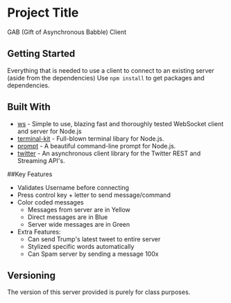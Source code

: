 # Project Title

GAB (Gift of Asynchronous Babble) Client

## Getting Started

Everything that is needed to use a client to connect to an existing server (aside from the dependencies)
Use `npm install` to get packages and dependencies.

## Built With

* [ws](https://github.com/websockets/ws) - Simple to use, blazing fast and thoroughly tested WebSocket client and server for Node.js
* [terminal-kit](https://github.com/cronvel/terminal-kit) - Full-blown terminal libary for Node.js.
* [prompt](https://github.com/flatiron/prompt) - A beautiful command-line prompt for Node.js.
* [twitter](https://github.com/desmondmorris/node-twitter) - An asynchronous client library for the Twitter REST and Streaming API's.

##Key Features

* Validates Username before connecting
* Press control key + letter to send message/command
* Color coded messages
    * Messages from server are in Yellow
    * Direct messages are in Blue
    * Server wide messages are in Green
* Extra Features:
    * Can send Trump's latest tweet to entire server
    * Stylized specific words automatically
    * Can Spam server by sending a message 100x

## Versioning

The version of this server provided is purely for class purposes.
